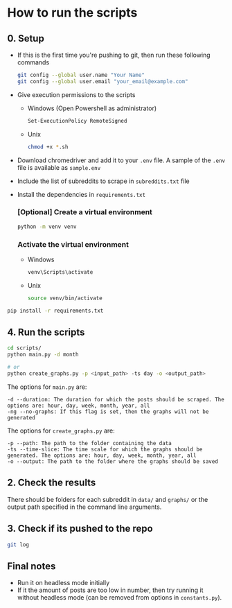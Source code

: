 # How to run the scripts

## 0. Setup
- If this is the first time you're pushing to git, then run these following commands
    
    ```bash
    git config --global user.name "Your Name"
    git config --global user.email "your_email@example.com"
    ```
- Give execution permissions to the scripts
    - Windows (Open Powershell as administrator)
        ```bash
        Set-ExecutionPolicy RemoteSigned
        ```
    - Unix
        ```bash
        chmod +x *.sh
        ```
- Download chromedriver and add it to your `.env` file. A sample of the `.env` file is available as `sample.env`

- Include the list of subreddits to scrape in `subreddits.txt` file

- Install the dependencies in `requirements.txt`
    ### [Optional] Create a virtual environment
    ```bash
    python -m venv venv
    ```
    ### Activate the virtual environment
    - Windows
        ```bash
        venv\Scripts\activate
        ```
    - Unix
        ```bash
        source venv/bin/activate
        ```
```bash
pip install -r requirements.txt
```

## 4. Run the scripts

```bash
cd scripts/
python main.py -d month 

# or
python create_graphs.py -p <input_path> -ts day -o <output_path>
```

The options for `main.py` are:
```
-d --duration: The duration for which the posts should be scraped. The options are: hour, day, week, month, year, all
-ng --no-graphs: If this flag is set, then the graphs will not be generated
```

The options for `create_graphs.py` are:
```
-p --path: The path to the folder containing the data
-ts --time-slice: The time scale for which the graphs should be generated. The options are: hour, day, week, month, year, all
-o --output: The path to the folder where the graphs should be saved
```

## 2. Check the results

There should be folders for each subreddit in `data/` and `graphs/` or the output path specified in the command line arguments.

## 3. Check if its pushed to the repo

```bash
git log
```

## Final notes
- Run it on headless mode initially
- If it the amount of posts are too low in number, then try running it without headless mode (can be removed from options in `constants.py`).
